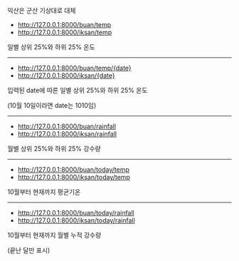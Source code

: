 익산은 군산 기상대로 대체


* http://127.0.0.1:8000/buan/temp
* http://127.0.0.1:8000/iksan/temp

일별 상위 25%와 하위 25% 온도

***

* http://127.0.0.1:8000/buan/temp/{date}
* http://127.0.0.1:8000/iksan/{date}

입력된 date에 따른 일별 상위 25%와 하위 25% 온도


(10월 10일이라면 date는 1010임)


***


* http://127.0.0.1:8000/buan/rainfall
* http://127.0.0.1:8000/iksan/rainfall

월별 상위 25%와 하위 25% 강수량

***


* http://127.0.0.1:8000/buan/today/temp
* http://127.0.0.1:8000/iksan/today/temp

10월부터 현재까지 평균기온


***

* http://127.0.0.1:8000/buan/today/rainfall
* http://127.0.0.1:8000/iksan/today/rainfall

10월부터 현재까지 월별 누적 강수량


(끝난 달만 표시)

